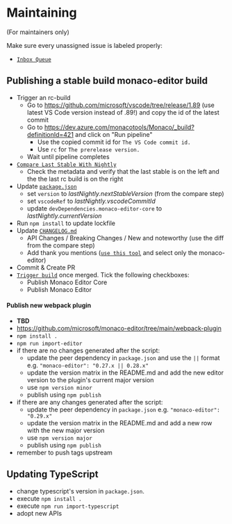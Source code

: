 # Maintaining

(For maintainers only)

Make sure every unassigned issue is labeled properly:

-   [`Inbox Queue`](https://github.com/microsoft/monaco-editor/issues?q=is%3Aissue+is%3Aopen+no%3Aassignee+-label%3Afeature-request+-label%3Aupstream+-label%3A%22info-needed%22++-label%3Abug+)

## Publishing a stable build monaco-editor build

-   Trigger an rc-build
    -   Go to https://github.com/microsoft/vscode/tree/release/1.89 (use latest
        VS Code version instead of .89!) and copy the id of the latest commit
    -   Go to https://dev.azure.com/monacotools/Monaco/_build?definitionId=421
        and click on "Run pipeline"
        -   Use the copied commit id for `The VS Code commit id.`
        -   Use `rc` for `The prerelease version.`
    -   Wait until pipeline completes
-   [`Compare Last Stable With Nightly`](https://microsoft.github.io/monaco-editor/playground.html?source=v0.40.0-dev.20230704#XQAAAAIGBwAAAAAAAABBqQkHQ5NjdMjwa-jY7SIQ9S7DNlzs5W-mwj0fe1ZCDRFc9ws9XQE0SJE1jc2VKxhaLFIw9vEWSxW3yscxAWG5G70rT-mLieOxDi0igaBcv2nRy9q6wT9hrC3N47TPeSd0URO3iwn_firHxVGLm2_8QMEuG2aOJ-jnXkHfLAawVi9XJdfEkOLYHqAT78XFdClh7HNBHFpSfLkCNQ3vE811FAdf6WYL_UK2n1jfGRMcnWqaztoAOTcWNn5qQ9RusryNfDBRqtjOJktItFKSNuOcLg104A0xatH8uXcfAULeE9RZRf41YqC9wbcZDEp7Mnul26YzW_IBv-vL-EGPcEFiu34YZPHQguQiuU8L4VXh7uAtKRWehN9N2m2XFF3yHCBpSGiN8qmBi4HSBRjbhkEKka_icj87t3Lfmg15PMqKgTr7l73XusvkQCZDvqumlN-mcVTZiIdD51m-OFugmn0Cq_ZPU2zq45rRtk1he8PcWiZpPSbCknJsHs4D-mKcc-ypq6CLYlqO8Cvc5lRWzwD-pG6e6uPAQsRAOJ45-mySqhRo_MGJ7aLfkhe7fVn9OvOm6BRsDAYmNVZqpA5aKJzwjeUwQqHwV8CW-b4hrZooiPavu8m2XgbiSW_5nmzbjQ-SaPnBsJxcAewWB_NiYiU3H_Gfhi8K0qQZlBxaetqYX5Ns1Ww6S_By4izRxeEln7McyDQxKk-tnywSCklMhZPiMaR0AZsXs5DQSxGTlB5q61e7Wtxb0RLdk5einYvNwXDooi5Vi5go_ZsO7JYmzylxi-T_hdsPgKNoy6j9IVh5BZb_HgRoaGCrojOWJdYpNNrPJJG_1fyZ8Bk80eYNmHHPJ7Q-pdXqQuAZBdd9Grv4UfXoY1R3Sl529QkIjEHTzgzYGn4C5KE5IGhEfu49Ugy0fFHU-yJGY__aPECJ)
    -   Check the metadata and verify that the last stable is on the left and
        the the last rc build is on the right
-   Update [`package.json`](./package.json)
    -   set `version` to _lastNightly.nextStableVersion_ (from the compare step)
    -   set `vscodeRef` to _lastNightly.vscodeCommitId_
    -   update `devDependencies.monaco-editor-core` to
        _lastNightly.currentVersion_
-   Run `npm install` to update lockfile
-   Update [`CHANGELOG.md`](./CHANGELOG.md)
    -   API Changes / Breaking Changes / New and noteworthy (use the diff from
        the compare step)
    -   Add thank you mentions
        ([`use this tool`](https://tools.code.visualstudio.com/acknowledgement)
        and select only the monaco-editor)
-   Commit & Create PR
-   [`Trigger build`](https://dev.azure.com/monacotools/Monaco/_build?definitionId=416)
    once merged. Tick the following checkboxes:
    -   Publish Monaco Editor Core
    -   Publish Monaco Editor

#### Publish new webpack plugin

-   **TBD**
-   https://github.com/microsoft/monaco-editor/tree/main/webpack-plugin
-   `npm install .`
-   `npm run import-editor`
-   if there are no changes generated after the script:
    -   update the peer dependency in `package.json` and use the `||` format
        e.g. `"monaco-editor": "0.27.x || 0.28.x"`
    -   update the version matrix in the README.md and add the new editor
        version to the plugin's current major version
    -   use `npm version minor`
    -   publish using `npm publish`
-   if there are any changes generated after the script:
    -   update the peer dependency in `package.json` e.g.
        `"monaco-editor": "0.29.x"`
    -   update the version matrix in the README.md and add a new row with the
        new major version
    -   use `npm version major`
    -   publish using `npm publish`
-   remember to push tags upstream

## Updating TypeScript

-   change typescript's version in `package.json`.
-   execute `npm install .`
-   execute `npm run import-typescript`
-   adopt new APIs
